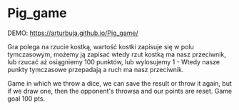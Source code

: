# Pig_game
DEMO: https://arturbuja.github.io/Pig_game/

Gra polega na rzucie kostką, wartość kostki zapisuje się w polu tymczasowym, możemy ją zapisać wtedy rzut kostką ma nasz przeciwnik, lub rzucać aż osiągniemy 100 punktów, lub wylosujemy 1 - Wtedy nasze punkty tymczasowe przepadają a ruch ma nasz przeciwnik. 

Game in which we throw a dice, we can save the result or throw it again, but if we draw one, then the opponent's throwsa and our points are reset. Game goal 100 pts. 
